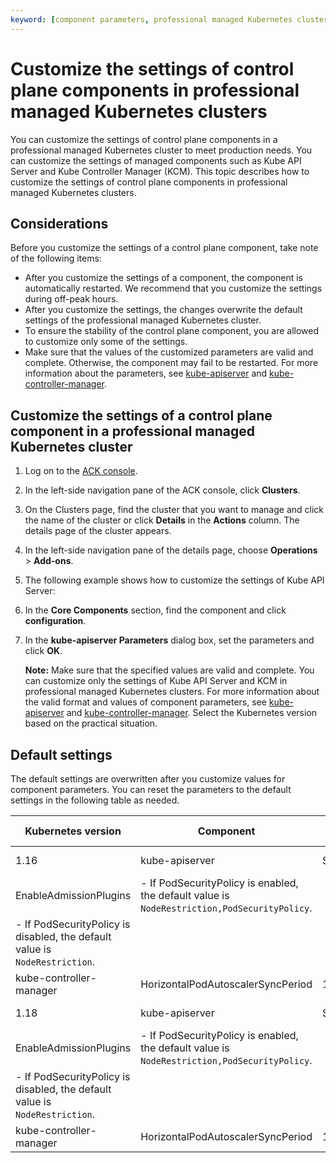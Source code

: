 ```yaml
---
keyword: [component parameters, professional managed Kubernetes clusters, control plane, managed components]
---
```


# Customize the settings of control plane components in professional managed Kubernetes clusters

You can customize the settings of control plane components in a professional managed Kubernetes cluster to meet production needs. You can customize the settings of managed components such as Kube API Server and Kube Controller Manager \(KCM\). This topic describes how to customize the settings of control plane components in professional managed Kubernetes clusters.

## Considerations

Before you customize the settings of a control plane component, take note of the following items:

-   After you customize the settings of a component, the component is automatically restarted. We recommend that you customize the settings during off-peak hours.
-   After you customize the settings, the changes overwrite the default settings of the professional managed Kubernetes cluster.
-   To ensure the stability of the control plane component, you are allowed to customize only some of the settings.
-   Make sure that the values of the customized parameters are valid and complete. Otherwise, the component may fail to be restarted. For more information about the parameters, see [kube-apiserver](https://kubernetes.io/docs/reference/command-line-tools-reference/kube-apiserver/) and [kube-controller-manager](https://kubernetes.io/docs/reference/command-line-tools-reference/kube-controller-manager/).

## Customize the settings of a control plane component in a professional managed Kubernetes cluster

1.  Log on to the [ACK console](https://cs.console.aliyun.com).

2.  In the left-side navigation pane of the ACK console, click **Clusters**.

3.  On the Clusters page, find the cluster that you want to manage and click the name of the cluster or click **Details** in the **Actions** column. The details page of the cluster appears.

4.  In the left-side navigation pane of the details page, choose **Operations** \> **Add-ons**.

5.  The following example shows how to customize the settings of Kube API Server:
6.  In the **Core Components** section, find the component and click **configuration**.

7.  In the **kube-apiserver Parameters** dialog box, set the parameters and click **OK**.

    **Note:** Make sure that the specified values are valid and complete. You can customize only the settings of Kube API Server and KCM in professional managed Kubernetes clusters. For more information about the valid format and values of component parameters, see [kube-apiserver](https://kubernetes.io/docs/reference/command-line-tools-reference/kube-apiserver/) and [kube-controller-manager](https://kubernetes.io/docs/reference/command-line-tools-reference/kube-controller-manager/). Select the Kubernetes version based on the practical situation.


## Default settings

The default settings are overwritten after you customize values for component parameters. You can reset the parameters to the default settings in the following table as needed.

|Kubernetes version|Component|Parameter|Default value|
|------------------|---------|---------|-------------|
|1.16|kube-apiserver|ServiceNodePortRange|30000-32767|
|EnableAdmissionPlugins|-   If PodSecurityPolicy is enabled, the default value is `NodeRestriction,PodSecurityPolicy`.
-   If PodSecurityPolicy is disabled, the default value is `NodeRestriction`. |
|kube-controller-manager|HorizontalPodAutoscalerSyncPeriod|15s|
|1.18|kube-apiserver|ServiceNodePortRange|30000-32767|
|EnableAdmissionPlugins|-   If PodSecurityPolicy is enabled, the default value is `NodeRestriction,PodSecurityPolicy`.
-   If PodSecurityPolicy is disabled, the default value is `NodeRestriction`. |
|kube-controller-manager|HorizontalPodAutoscalerSyncPeriod|15s|

